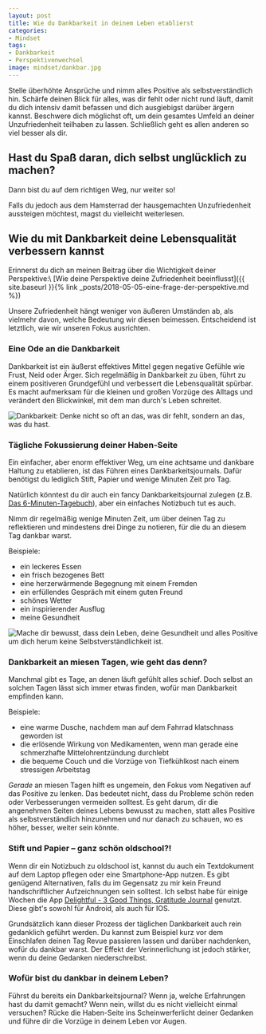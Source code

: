 ```yaml
---
layout: post
title: Wie du Dankbarkeit in deinem Leben etablierst
categories:
- Mindset
tags:
- Dankbarkeit
- Perspektivenwechsel
image: mindset/dankbar.jpg
---
```


Stelle überhöhte Ansprüche und nimm alles Positive als selbstverständlich hin.
Schärfe deinen Blick für alles, was dir fehlt oder nicht rund läuft, damit du
dich intensiv damit befassen und dich ausgiebigst darüber ärgern kannst.
Beschwere dich möglichst oft, um dein gesamtes Umfeld an deiner Unzufriedenheit
teilhaben zu lassen. Schließlich geht es allen anderen so viel besser als dir.

## Hast du Spaß daran, dich selbst unglücklich zu machen?

Dann bist du auf dem richtigen Weg, nur weiter so!

Falls du jedoch aus dem Hamsterrad der hausgemachten Unzufriedenheit aussteigen
möchtest, magst du vielleicht weiterlesen.

## Wie du mit Dankbarkeit deine Lebensqualität verbessern kannst

Erinnerst du dich an meinen Beitrag über die Wichtigkeit deiner Perspektive:\\
[Wie deine Perspektive deine Zufriedenheit beeinflusst]({{ site.baseurl }}{% link _posts/2018-05-05-eine-frage-der-perspektive.md %})

Unsere Zufriedenheit hängt weniger von äußeren Umständen ab, als
vielmehr davon, welche Bedeutung wir diesen beimessen. Entscheidend ist
letztlich, wie wir unseren Fokus ausrichten.

### Eine Ode an die Dankbarkeit

Dankbarkeit ist ein äußerst effektives Mittel gegen negative Gefühle wie
Frust, Neid oder Ärger. Sich regelmäßig in Dankbarkeit zu üben, führt zu
einem positiveren Grundgefühl und verbessert die Lebensqualität spürbar.
Es macht aufmerksam für die kleinen und großen Vorzüge des Alltags und
verändert den Blickwinkel, mit dem man durch's Leben schreitet.

![Dankbarkeit: Denke nicht so oft an das, was dir fehlt, sondern an das, was du hast.]({{site.baseurl}}/assets/img/posts/mindset/dankbar.jpg)

### Tägliche Fokussierung deiner Haben-Seite

Ein einfacher, aber enorm effektiver Weg, um eine achtsame und dankbare
Haltung zu etablieren, ist das Führen eines Dankbarkeitsjournals. Dafür
benötigst du lediglich Stift, Papier und wenige Minuten Zeit pro Tag.

Natürlich könntest du dir auch ein fancy Dankbarkeitsjournal zulegen (z.B. [Das
6-Minuten-Tagebuch](https://www.amazon.de/Das-6-Minuten-Tagebuch-orchidee-Leben-ver%C3%A4ndert/dp/3499633868/ref=mp_s_a_1_1?__mk_de_DE=%C3%85M%C3%85Z%C3%95%C3%91&qid=1538647234&sr=8-1&pi=AC_SX236_SY340_FMwebp_QL65&keywords=dankbarkeitstagebuch&dpPl=1&dpID=31tkKzvYk-L&ref=plSrch)),
aber ein einfaches Notizbuch tut es auch.

Nimm dir regelmäßig wenige Minuten Zeit, um über deinen Tag zu reflektieren und
mindestens drei Dinge zu notieren, für die du an diesem Tag dankbar warst.

Beispiele:

-   ein leckeres Essen
-   ein frisch bezogenes Bett
-   eine herzerwärmende Begegnung mit einem Fremden
-   ein erfüllendes Gespräch mit einem guten Freund
-   schönes Wetter
-   ein inspirierender Ausflug
-   meine Gesundheit

![Mache dir bewusst, dass dein Leben, deine Gesundheit und alles Positive um dich herum keine Selbstverständlichkeit ist.]({{site.baseurl}}/assets/img/posts/mindset/everyday-is-good.jpg)

### Dankbarkeit an miesen Tagen, wie geht das denn?

Manchmal gibt es Tage, an denen läuft gefühlt alles schief. Doch selbst an
solchen Tagen lässt sich immer etwas finden, wofür man Dankbarkeit empfinden
kann.

Beispiele:

-   eine warme Dusche, nachdem man auf dem Fahrrad klatschnass geworden
    ist
-   die erlösende Wirkung von Medikamenten, wenn man gerade eine
    schmerzhafte Mittelohrentzündung durchlebt
-   die bequeme Couch und die Vorzüge von Tiefkühlkost nach einem
    stressigen Arbeitstag

*Gerade* an miesen Tagen hilft es ungemein, den Fokus vom Negativen auf
das Positive zu lenken. Das bedeutet nicht, dass du Probleme schön reden oder
Verbesserungen vermeiden solltest. Es geht darum, dir die angenehmen Seiten
deines Lebens bewusst zu machen, statt alles Positive als selbstverständlich
hinzunehmen und nur danach zu schauen, wo es höher, besser, weiter sein könnte.

### Stift und Papier – ganz schön oldschool?!

Wenn dir ein Notizbuch zu oldschool ist, kannst du auch ein Textdokument auf dem
Laptop pflegen oder eine Smartphone-App nutzen. Es gibt genügend Alternativen,
falls du im Gegensatz zu mir kein Freund handschriftlicher Aufzeichnungen sein
solltest. Ich selbst habe für einige Wochen die App [Delightful - 3 Good Things,
Gratitude Journal](https://delightful.today/) genutzt. Diese gibt's sowohl für
Android, als auch für IOS.

Grundsätzlich kann dieser Prozess der täglichen Dankbarkeit auch rein
gedanklich geführt werden. Du kannst zum Beispiel kurz vor dem
Einschlafen deinen Tag Revue passieren lassen und darüber nachdenken,
wofür du dankbar warst. Der Effekt der Verinnerlichung ist jedoch
stärker, wenn du deine Gedanken niederschreibst.

### Wofür bist du dankbar in deinem Leben?

Führst du bereits ein Dankbarkeitsjournal? Wenn ja, welche Erfahrungen hast du
damit gemacht? Wenn nein, willst du es nicht vielleicht einmal versuchen? Rücke
die Haben-Seite ins Scheinwerferlicht deiner Gedanken und führe dir die Vorzüge
in deinem Leben vor Augen.
